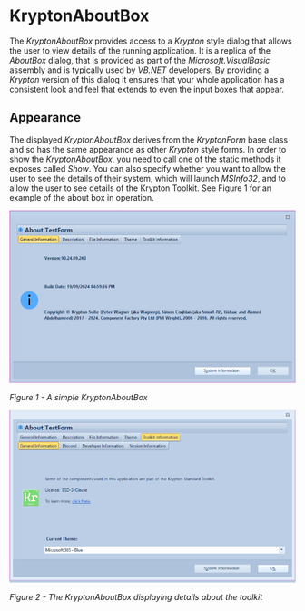 # KryptonAboutBox

The *KryptonAboutBox* provides access to a *Krypton* style dialog that allows the user to view details of the running application. It is a replica of the *AboutBox* dialog, that is provided as part of the *Microsoft.VisualBasic* assembly and is typically used by *VB.NET* developers. By providing a *Krypton* version of this dialog it ensures that your whole application has a consistent look and feel that extends to even the input boxes that appear.

## Appearance

The displayed *KryptonAboutBox* derives from the *KryptonForm* base class and so has the same appearance as other *Krypton* style forms. In order to show the *KryptonAboutBox*, you need to call one of the static methods it exposes called *Show*. You can also specify whether you want to allow the user to see the details of their system, which will launch *MSInfo32*, and to allow the user to see details of the Krypton Toolkit. See Figure 1 for an example of the about box in operation.

![](Images/KryptonAboutBoxSimple.png)

*Figure 1 - A simple KryptonAboutBox*

![](Images/KryptonAboutBox.gif)

*Figure 2 - The KryptonAboutBox displaying details about the toolkit*